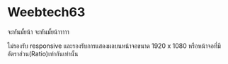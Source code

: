 # Weebtech63
จะทันมั้ยน้า จะทันมั้ยน้าาาาา

ไม่รองรับ responsive และรองรับการแสดงผลบนหน้าจอขนาด 1920 x 1080 หรือหน้าจอที่มีอัตราส่วน(Ratio)เท่ากันเท่านั้น
